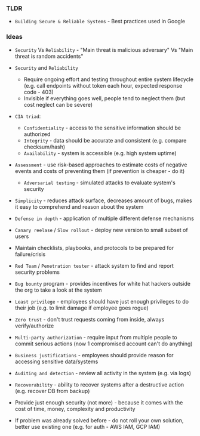 ### TLDR
* `Building Secure & Reliable Systems` - Best practices used in Google

### Ideas
* `Security` Vs `Reliability` - "Main threat is malicious adversary" Vs "Main threat is random accidents"
* `Security` and `Reliability`
  * Require ongoing effort and testing throughout entire system lifecycle (e.g. call endpoints without token each hour, expected response code - 403)
  * Invisible if everything goes well, people tend to neglect them (but cost neglect can be severe)
* `CIA triad`:
  * `Confidentiality` - access to the sensitive information should be authorized
  * `Integrity` - data should be accurate and consistent (e.g. compare checksum/hash)
  * `Availability` - system is accessible (e.g. high system uptime)
* `Assessment` - use risk-based approaches to estimate costs of negative events and costs of preventing them (if prevention is cheaper - do it)
  * `Adversarial testing` - simulated attacks to evaluate system's security

* `Simplicity` - reduces attack surface, decreases amount of bugs, makes it easy to comprehend and reason about the system
* `Defense in depth` - application of multiple different defense mechanisms
* `Canary reelase` / `Slow rollout` - deploy new version to small subset of users
* Maintain checklists, playbooks, and protocols to be prepared for failure/crisis
* `Red Team` / `Penetration tester` - attack system to find and report security problems
* `Bug bounty` program - provides incentives for white hat hackers outside the org to take a look at the system

* `Least privilege` - employees should have just enough privileges to do their job (e.g. to limit damage if employee goes rogue)
* `Zero trust` - don't trust requests coming from inside, always verify/authorize
* `Multi-party authorization` - require input from multiple people to commit serious actions (now 1 compromised account can't do anything)
* `Business justifications` - employees should provide reason for accessing sensitive data/systems
* `Auditing and detection` - review all activity in the system (e.g. via logs)
* `Recoverability` - ability to recover systems after a destructive action (e.g. recover DB from backup)
* Provide just enough security (not more) - because it comes with the cost of time, money, complexity and productivity 
* If problem was already solved before - do not roll your own solution, better use existing one (e.g. for auth - AWS IAM, GCP IAM)
